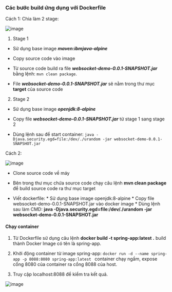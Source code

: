 ### Các bước build ứng dụng với Dockerfile
Cách 1: Chia làm 2 stage:

![image](https://user-images.githubusercontent.com/80346800/131122386-90058c96-a7f7-431c-aa07-ff1badb9930c.png)

1. Stage 1
- Sử dụng base image ***maven:ibmjava-alpine***

- Copy source code vào image

- Từ source code build ra file ***websocket-demo-0.0.1-SNAPSHOT.jar*** bằng lệnh: `mvn clean package`.

- File ***websocket-demo-0.0.1-SNAPSHOT.jar*** sẽ nằm trong thư mục **target** của source code

2. Stage 2

- Sử dụng base image ***openjdk:8-alpine***

- Copy file ***websocket-demo-0.0.1-SNAPSHOT.jar*** từ stage 1 sang stage 2

- Dùng lệnh sau để start container: `java -Djava.security.egd=file:/dev/./urandom -jar websocket-demo-0.0.1-SNAPSHOT.jar`

Cách 2: 

![image](https://user-images.githubusercontent.com/80346800/131123312-344e163a-b1b7-41fe-9e9f-a365f47a64f5.png)

- Clone source code  về máy

- Bên trong thư mục chứa source code chạy câu lệnh __mvn clean package__ để build source code ra thư mục target 

- Viết dockerfile: 
       * Sử dụng base image openjdk:8-alpine
       * Copy file websocket-demo-0.0.1-SNAPSHOT.jar vào docker image
       * Dùng lệnh sau làm CMD: __java -Djava.security.egd=file:/dev/./urandom -jar websocket-demo-0.0.1-SNAPSHOT.jar__

#### Chạy container

1. Từ Dockerfile sử dụng câu lệnh __docker build -t spring-app:latest .__ build thành Docker Image có tên là spring-app.

2. Khởi động container từ image spring-app: ```docker run -d --name spring-app -p 8088:8080 spring-app:latest ``` container chạy ngầm, expose cổng 8080 của container ra cổng 8088 của host.

3. Truy cập localhost:8088 để kiểm tra kết quả.

![image](https://user-images.githubusercontent.com/80346800/131124740-a810c34d-b381-48fb-96d5-3ec763aef3ed.png)

  
